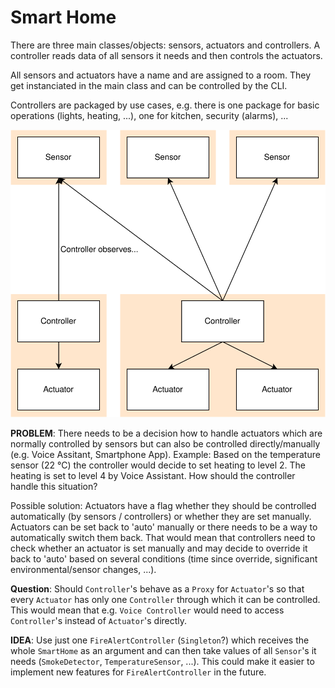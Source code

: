 # Smart Home

There are three main classes/objects: sensors, actuators and controllers.
A controller reads data of all sensors it needs and then controls the actuators.

All sensors and actuators have a name and are assigned to a room.
They get instanciated in the main class and can be controlled by the CLI.

Controllers are packaged by use cases, e.g. there is one package for basic operations (lights, heating, ...), one for kitchen, security (alarms), ...

![Architecture - Structure of Sensors, Controllers and Actuators](../presentations/architecture_sensor_controller_actuator.svg)

**PROBLEM**:
There needs to be a decision how to handle actuators which are normally controlled by sensors but can also be controlled directly/manually (e.g. Voice Assitant, Smartphone App).
Example: Based on the temperature sensor (22 °C) the controller would decide to set heating to level 2.
The heating is set to level 4 by Voice Assistant.
How should the controller handle this situation?

Possible solution:
Actuators have a flag whether they should be controlled automatically (by sensors / controllers) or whether they are set manually.
Actuators can be set back to 'auto' manually or there needs to be a way to automatically switch them back.
That would mean that controllers need to check whether an actuator is set manually and may decide to override it back to 'auto' based on several conditions (time since override, significant environmental/sensor changes, ...).

**Question**:
Should `Controller`'s behave as a `Proxy` for `Actuator`'s so that every `Actuator` has only one `Controller` through which it can be controlled.
This would mean that e.g. `Voice Controller` would need to access `Controller`'s instead of `Actuator`'s directly.

**IDEA**:
Use just one `FireAlertController` (`Singleton`?) which receives the whole `SmartHome` as an argument and can then take values of all `Sensor`'s it needs (`SmokeDetector`, `TemperatureSensor`, ...).
This could make it easier to implement new features for `FireAlertController` in the future.
